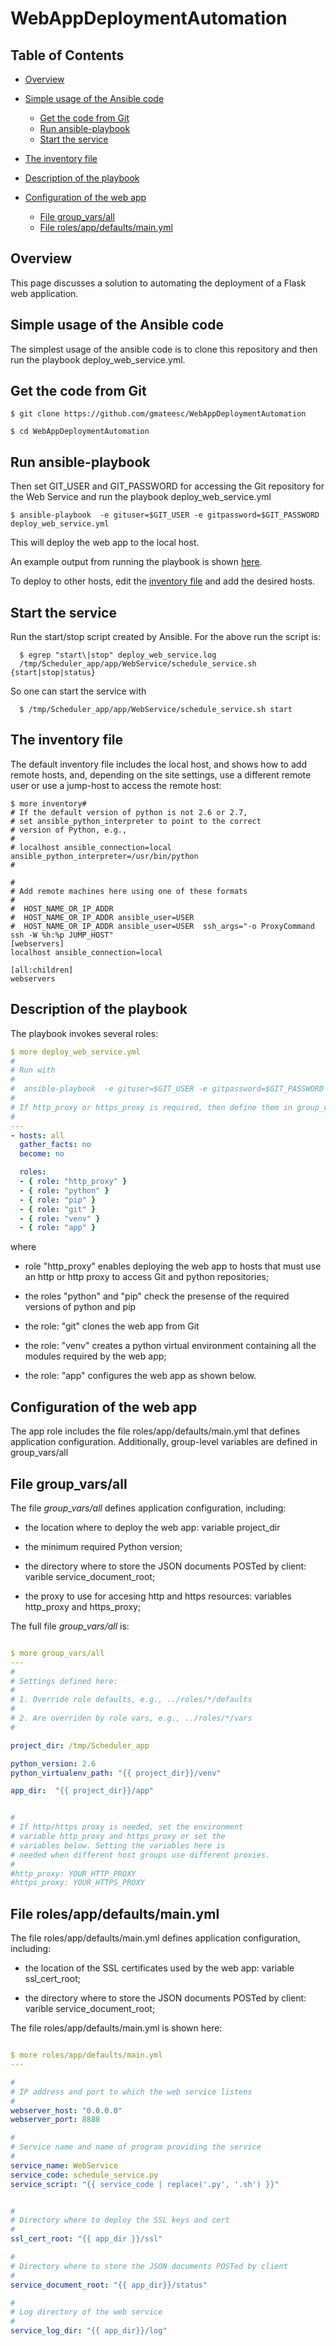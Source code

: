 # WebAppDeploymentAutomation


## Table of Contents

- [Overview](#p0)

- [Simple usage of the Ansible code](#p1)
  - [Get the code from Git](#p11)
  - [Run ansible-playbook](#p12)
  - [Start the service](#p13)

- [The inventory file](#p1a)

- [Description of the playbook](#p2)

- [Configuration of the web app](#p3)
  - [File group_vars/all](#p31)
  - [File roles/app/defaults/main.yml](#p32)




<a name="p0" id="p0"></a>
## Overview

This page discusses a solution to automating the deployment of a Flask web application.




<a name="p1" id="p1"></a>
## Simple usage of the Ansible code

The simplest usage of the ansible code is to clone this repository 
and then run the playbook deploy_web_service.yml.



<a name="p11" id="p11"></a>
## Get the code from Git

```shell
$ git clone https://github.com/gmateesc/WebAppDeploymentAutomation

$ cd WebAppDeploymentAutomation
```




<a name="p12" id="p12"></a>
## Run ansible-playbook


Then set GIT_USER and GIT_PASSWORD for accessing the Git repository for the 
Web Service and run the playbook deploy_web_service.yml 

```shell
$ ansible-playbook  -e gituser=$GIT_USER -e gitpassword=$GIT_PASSWORD deploy_web_service.yml
```


This will deploy the web app to the local host. 


An example output from running the playbook is shown [here](https://github.com/gmateesc/WebAppDeploymentAutomation/blob/master/doc/deploy_web_service.log).


To deploy to other hosts, edit the [inventory file](#p1a) and add the desired hosts.



<a name="p13" id="p13"></a>
## Start the service


Run the start/stop script created by Ansible. For the above run the script is:

```script
  $ egrep "start\|stop" deploy_web_service.log 
  /tmp/Scheduler_app/app/WebService/schedule_service.sh {start|stop|status}
```


So one can start the service with

```script
  $ /tmp/Scheduler_app/app/WebService/schedule_service.sh start
```






<a name="p1a" id="p1a"></a>
## The inventory file


The default inventory file includes the local host, and shows how to add remote hosts, 
and, depending on the site settings, use a different remote user or use a jump-host 
to access the remote host:

```script
$ more inventory#
# If the default version of python is not 2.6 or 2.7, 
# set ansible_python_interpreter to point to the correct 
# version of Python, e.g., 
#
# localhost ansible_connection=local ansible_python_interpreter=/usr/bin/python
#

#
# Add remote machines here using one of these formats
#
#  HOST_NAME_OR_IP_ADDR
#  HOST_NAME_OR_IP_ADDR ansible_user=USER
#  HOST_NAME_OR_IP_ADDR ansible_user=USER  ssh_args="-o ProxyCommand ssh -W %h:%p JUMP_HOST"
[webservers]
localhost ansible_connection=local

[all:children]
webservers
```





<a name="p2" id="p2"></a>
## Description of the playbook


The playbook invokes several roles:

```yaml
$ more deploy_web_service.yml
#
# Run with
#
#  ansible-playbook  -e gituser=$GIT_USER -e gitpassword=$GIT_PASSWORD deploy_web_service.yml
#
# If http_proxy or https_proxy is required, then define them in group_vars/all
#
---
- hosts: all
  gather_facts: no
  become: no

  roles:
  - { role: "http_proxy" }
  - { role: "python" }
  - { role: "pip" }
  - { role: "git" }
  - { role: "venv" }
  - { role: "app" }
```

where

  - role "http_proxy" enables deploying the web app to hosts that must use an http or http proxy to access Git and python repositories;

  - the roles "python" and "pip" check the presense of  the required versions of python and pip

  - the role: "git" clones the web app from Git

  - the role: "venv" creates a python virtual environment containing all the modules required by the web app;
  - the role: "app" configures the web app as shown below.






<a name="p3" id="p3"></a>
## Configuration of the web app


The app role includes the file roles/app/defaults/main.yml that defines application configuration. 
Additionally, group-level variables are defined in group_vars/all





<a name="p31" id="p31"></a>
## File group_vars/all



The file *group_vars/all* defines application configuration, including: 

- the location where to deploy the web app: variable project_dir

- the minimum required Python version;

- the directory where to store the JSON documents POSTed by client: varible service_document_root;

- the proxy to use for accesing http and https resources: variables http_proxy and https_proxy;


The full file *group_vars/all* is:


```yaml

$ more group_vars/all 
---
#
# Settings defined here:
#
# 1. Override role defaults, e.g., ../roles/*/defaults
#
# 2. Are overriden by role vars, e.g., ../roles/*/vars
#

project_dir: /tmp/Scheduler_app

python_version: 2.6
python_virtualenv_path: "{{ project_dir}}/venv"

app_dir:  "{{ project_dir}}/app"


#
# If http/https proxy is needed, set the environment 
# variable http_proxy and https_proxy or set the 
# variables below. Setting the variables here is 
# needed when different host groups use different proxies.
#
#http_proxy: YOUR_HTTP_PROXY
#https_proxy: YOUR_HTTPS_PROXY
```






<a name="p32" id="p32"></a>
## File roles/app/defaults/main.yml


The file roles/app/defaults/main.yml defines application configuration, including: 

- the location of the SSL certificates used by the web app: variable ssl_cert_root;

- the directory where to store the JSON documents POSTed by client: varible service_document_root;


The file roles/app/defaults/main.yml is shown here:

```yaml

$ more roles/app/defaults/main.yml 
---

#
# IP address and port to which the web service listens
#
webserver_host: "0.0.0.0"
webserver_port: 8888

#
# Service name and name of program providing the service
#
service_name: WebService
service_code: schedule_service.py
service_script: "{{ service_code | replace('.py', '.sh') }}"


#
# Directory where to deploy the SSL keys and cert
#
ssl_cert_root: "{{ app_dir }}/ssl"

#
# Directory where to store the JSON documents POSTed by client
#
service_document_root: "{{ app_dir}}/status"

#
# Log directory of the web service
#
service_log_dir: "{{ app_dir}}/log"





